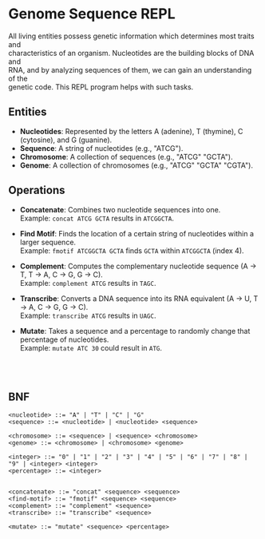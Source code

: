 # Genome Sequence REPL

All living entities possess genetic information which determines most traits and\
characteristics of an organism. Nucleotides are the building blocks of DNA and\
RNA, and by analyzing sequences of them, we can gain an understanding of the\
genetic code. This REPL program helps with such tasks.

## Entities

- **Nucleotides**: Represented by the letters A (adenine), T (thymine), C (cytosine), and G (guanine).
- **Sequence**: A string of nucleotides (e.g., "ATCG").
- **Chromosome**: A collection of sequences (e.g., "ATCG" "GCTA").
- **Genome**: A collection of chromosomes (e.g., "ATCG" "GCTA" "CGTA").

## Operations

- **Concatenate**: Combines two nucleotide sequences into one.\
  Example: `concat ATCG GCTA` results in `ATCGGCTA`.

- **Find Motif**: Finds the location of a certain string of nucleotides within a larger sequence.\
  Example: `fmotif ATCGGCTA GCTA` finds `GCTA` within `ATCGGCTA` (index 4).

- **Complement**: Computes the complementary nucleotide sequence (A -> T, T -> A, C -> G, G -> C).\
  Example: `complement ATCG` results in `TAGC`.

- **Transcribe**: Converts a DNA sequence into its RNA equivalent (A -> U, T -> A, C -> G, G -> C).\
  Example: `transcribe ATCG` results in `UAGC`.

- **Mutate**: Takes a sequence and a percentage to randomly change that percentage of nucleotides.\
  Example: `mutate ATC 30` could result in `ATG`.


  <br><br>
 ## BNF
```bnf
<nucleotide> ::= "A" | "T" | "C" | "G"
<sequence> ::= <nucleotide> | <nucleotide> <sequence>

<chromosome> ::= <sequence> | <sequence> <chromosome>
<genome> ::= <chromosome> | <chromosome> <genome>

<integer> ::= "0" | "1" | "2" | "3" | "4" | "5" | "6" | "7" | "8" | "9" | <integer> <integer>
<percentage> ::= <integer>


<concatenate> ::= "concat" <sequence> <sequence>
<find-motif> ::= "fmotif" <sequence> <sequence>
<complement> ::= "complement" <sequence>
<transcribe> ::= "transcribe" <sequence>

<mutate> ::= "mutate" <sequence> <percentage> 
